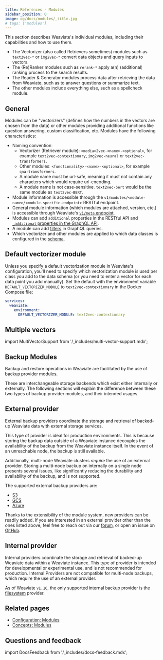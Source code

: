 ```yaml
---
title: References - Modules
sidebar_position: 0
image: og/docs/modules/_title.jpg
# tags: ['modules']
---
```


<!-- :::caution Migrated From:
- `Modules`
- High-level configuration options are now in `Configuration/Modules`
- Some theoretical elements are now in `Concepts:Essential/Modules`
::: -->

This section describes Weaviate's individual modules, including their capabilities and how to use them.

- The Vectorizer (also called Retrievers sometimes) modules such as `text2vec-*` or `img2vec-*` convert data objects and query inputs to vectors.
- The (Re)Ranker modules such as `rerank-*` apply a(n) (additional) ranking process to the search results.
- The Reader & Generator modules process data after retrieving the data from Weaviate, such as to answer questions or summarize text.
- The other modules include everything else, such as a spellcheck module.

## General

Modules can be "vectorizers" (defines how the numbers in the vectors are chosen from the data) or other modules providing additional functions like question answering, custom classification, etc. Modules have the following characteristics:
- Naming convention:
  - Vectorizer (Retriever module): `<media>2vec-<name>-<optional>`, for example `text2vec-contextionary`, `img2vec-neural` or `text2vec-transformers`.
  - Other modules: `<functionality>-<name>-<optional>`, for example `qna-transformers`.
  - A module name must be url-safe, meaning it must not contain any characters which would require url-encoding.
  - A module name is not case-sensitive. `text2vec-bert` would be the same module as `text2vec-BERT`.
- Module information is accessible through the `v1/modules/<module-name>/<module-specific-endpoint>` RESTful endpoint.
- General module information (which modules are attached, version, etc.) is accessible through Weaviate's [`v1/meta` endpoint](../config-refs/meta.md).
- Modules can add `additional` properties in the RESTful API and [`_additional` properties in the GraphQL API](../api/graphql/additional-properties.md).
- A module can add [filters](../api/graphql/filters.md) in GraphQL queries.
- Which vectorizer and other modules are applied to which data classes is configured in the [schema](../manage-data/collections.mdx#specify-a-vectorizer).

## Default vectorizer module

Unless you specify a default vectorization module in Weaviate's configuration, you'll need to specify which vectorization module is used per class you add to the data schema (or you need to enter a vector for each data point you add manually). Set the default with the environment variable `DEFAULT_VECTORIZER_MODULE` to `text2vec-contextionary` in the Docker Compose file:

``` yaml
services:
  weaviate:
    environment:
      DEFAULT_VECTORIZER_MODULE: text2vec-contextionary
```

## Multiple vectors

import MultiVectorSupport from '/_includes/multi-vector-support.mdx';

<MultiVectorSupport />

## Backup Modules

Backup and restore operations in Weaviate are facilitated by the use of backup provider modules.

These are interchangeable storage backends which exist either internally or externally. The following sections will explain the difference between these two types of backup provider modules, and their intended usages.

## External provider

External backup providers coordinate the storage and retrieval of backed-up Weaviate data with external storage services.

This type of provider is ideal for production environments. This is because storing the backup data outside of a Weaviate instance decouples the availability of the backup from the Weaviate instance itself. In the event of an unreachable node, the backup is still available.

Additionally, multi-node Weaviate clusters _require_ the use of an external provider. Storing a multi-node backup on internally on a single node presents several issues, like significantly reducing the durability and availability of the backup, and is not supported.

The supported external backup providers are:
- [S3](/developers/weaviate/configuration/backups.md#s3-aws-or-s3-compatible)
- [GCS](/developers/weaviate/configuration/backups.md#gcs-google-cloud-storage)
- [Azure](/developers/weaviate/configuration/backups.md#azure-storage)

Thanks to the extensibility of the module system, new providers can be readily added. If you are interested in an external provider other than the ones listed above, feel free to reach out via our [forum](https://forum.weaviate.io/), or open an issue on [GitHub](https://github.com/weaviate/weaviate).

## Internal provider

Internal providers coordinate the storage and retrieval of backed-up Weaviate data within a Weaviate instance. This type of provider is intended for developmental or experimental use, and is not recommended for production. Internal Providers are not compatible for multi-node backups, which require the use of an external provider.

As of Weaviate `v1.16`, the only supported internal backup provider is the [filesystem](/developers/weaviate/configuration/backups.md#filesystem) provider.

## Related pages

- [Configuration: Modules](../configuration/modules.md)
- [Concepts: Modules](../concepts/modules.md)

## Questions and feedback

import DocsFeedback from '/_includes/docs-feedback.mdx';

<DocsFeedback/>
